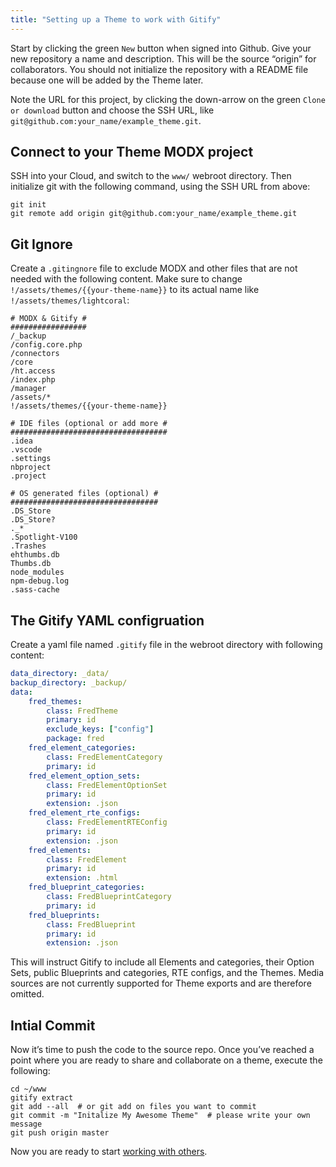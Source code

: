 ```yaml
---
title: "Setting up a Theme to work with Gitify"
---
```


Start by clicking the green `New` button when signed into Github. Give your new repository a name and description. This will be the source “origin” for collaborators. You should not initialize the repository with a README file because one will be added by the Theme later.

Note the URL for this project, by clicking the down-arrow on the green `Clone or download` button and choose the SSH URL, like `git@github.com:your_name/example_theme.git`.

## Connect to your Theme MODX project

SSH into your Cloud, and switch to the `www/` webroot directory. Then initialize git with the following command, using the SSH URL from above:

```shell
git init
git remote add origin git@github.com:your_name/example_theme.git
```

## Git Ignore

Create a `.gitingnore` file to exclude MODX and other files that are not needed with the following content. Make sure to change `!/assets/themes/{{your-theme-name}}` to its actual name like `!/assets/themes/lightcoral`:

```plain
# MODX & Gitify #
#################
/_backup
/config.core.php
/connectors
/core
/ht.access
/index.php
/manager
/assets/*
!/assets/themes/{{your-theme-name}}

# IDE files (optional or add more #
###################################
.idea
.vscode
.settings
nbproject
.project

# OS generated files (optional) #
#################################
.DS_Store
.DS_Store?
._*
.Spotlight-V100
.Trashes
ehthumbs.db
Thumbs.db
node_modules
npm-debug.log
.sass-cache
```

## The Gitify YAML configruation

Create a yaml file named `.gitify` file in the webroot directory with following content:

```yaml
data_directory: _data/
backup_directory: _backup/
data:
    fred_themes:
        class: FredTheme
        primary: id
        exclude_keys: ["config"]
        package: fred
    fred_element_categories:
        class: FredElementCategory
        primary: id
    fred_element_option_sets:
        class: FredElementOptionSet
        primary: id
        extension: .json
    fred_element_rte_configs:
        class: FredElementRTEConfig
        primary: id
        extension: .json
    fred_elements:
        class: FredElement
        primary: id
        extension: .html
    fred_blueprint_categories:
        class: FredBlueprintCategory
        primary: id
    fred_blueprints:
        class: FredBlueprint
        primary: id
        extension: .json
```

This will instruct Gitify to include all Elements and categories, their Option Sets, public Blueprints and categories, RTE configs, and the Themes. Media sources are not currently supported for Theme exports and are therefore omitted.

## Intial Commit

Now it’s time to push the code to the source repo. Once you’ve reached a point where you are ready to share and collaborate on a theme, execute the following:

```shell
cd ~/www
gitify extract
git add --all  # or git add on files you want to commit
git commit -m "Initalize My Awesome Theme"  # please write your own message
git push origin master
```

Now you are ready to start [working with others](extras/fred/collab/gitify_in_action).
